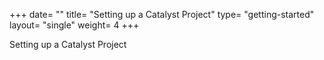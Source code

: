+++
date= ""
title= "Setting up a Catalyst Project"
type= "getting-started"
layout= "single"
weight= 4
+++

Setting up a Catalyst Project